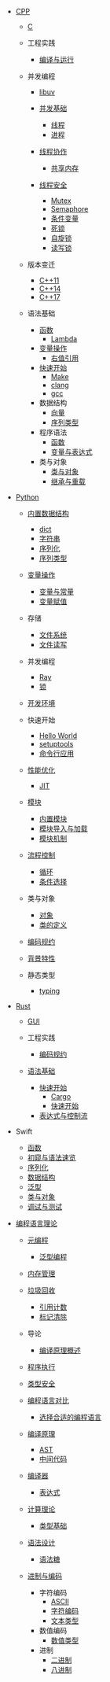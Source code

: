   - [CPP](/CPP/README.md)
    - [C](/CPP/C/README.md)
      
    - 工程实践
      - [编译与运行](/CPP/工程实践/编译与运行/README.md)
        
    - 并发编程
      - [libuv](/CPP/并发编程/libuv/README.md)
        
      - [并发基础](/CPP/并发编程/并发基础/README.md)
        - [线程](/CPP/并发编程/并发基础/线程.md)
        - [进程](/CPP/并发编程/并发基础/进程.md)
      - [线程协作](/CPP/并发编程/线程协作/README.md)
        - [共享内存](/CPP/并发编程/线程协作/共享内存.md)
      - [线程安全](/CPP/并发编程/线程安全/README.md)
        - [Mutex](/CPP/并发编程/线程安全/Mutex.md)
        - [Semaphore](/CPP/并发编程/线程安全/Semaphore.md)
        - [条件变量](/CPP/并发编程/线程安全/条件变量.md)
        - [死锁](/CPP/并发编程/线程安全/死锁.md)
        - [自旋锁](/CPP/并发编程/线程安全/自旋锁.md)
        - [读写锁](/CPP/并发编程/线程安全/读写锁.md)
    - 版本变迁
      - [C++11](/CPP/版本变迁/C++11.md)
      - [C++14](/CPP/版本变迁/C++14.md)
      - [C++17](/CPP/版本变迁/C++17.md)
    - 语法基础
      - [函数](/CPP/语法基础/函数/README.md)
        - [Lambda](/CPP/语法基础/函数/Lambda.md)
      - [变量操作](/CPP/语法基础/变量操作/README.md)
        - [右值引用](/CPP/语法基础/变量操作/右值引用.md)
      - [快速开始](/CPP/语法基础/快速开始/README.md)
        - [Make](/CPP/语法基础/快速开始/Make.md)
        - [clang](/CPP/语法基础/快速开始/clang.md)
        - [gcc](/CPP/语法基础/快速开始/gcc.md)
      - 数据结构
        - [向量](/CPP/语法基础/数据结构/向量.md)
        - [序列类型](/CPP/语法基础/数据结构/序列类型.md)
      - 程序语法
        - [函数](/CPP/语法基础/程序语法/函数.md)
        - [变量与表达式](/CPP/语法基础/程序语法/变量与表达式.md)
      - 类与对象
        - [类与对象](/CPP/语法基础/类与对象/类与对象.md)
        - [继承与重载](/CPP/语法基础/类与对象/继承与重载.md)
  - [Python](/Python/README.md)
    - [内置数据结构](/Python/内置数据结构/README.md)
      - [dict](/Python/内置数据结构/dict.md)
      - [字符串](/Python/内置数据结构/字符串.md)
      - [序列化](/Python/内置数据结构/序列化.md)
      - [序列类型](/Python/内置数据结构/序列类型.md)
    - [变量操作](/Python/变量操作/README.md)
      - [变量与常量](/Python/变量操作/变量与常量.md)
      - [变量赋值](/Python/变量操作/变量赋值.md)
    - 存储
      - [文件系统](/Python/存储/文件系统.md)
      - [文件读写](/Python/存储/文件读写.md)
    - 并发编程
      - [Ray](/Python/并发编程/Ray.md)
      - [锁](/Python/并发编程/锁.md)
    - [开发环境](/Python/开发环境/README.md)
      
    - 快速开始
      - [Hello World](/Python/快速开始/Hello%20World.md)
      - [setuptools](/Python/快速开始/setuptools.md)
      - [命令行应用](/Python/快速开始/命令行应用.md)
    - [性能优化](/Python/性能优化/README.md)
      - [JIT](/Python/性能优化/JIT.md)
    - [模块](/Python/模块/README.md)
      - [内置模块](/Python/模块/内置模块.md)
      - [模块导入与加载](/Python/模块/模块导入与加载.md)
      - [模块机制](/Python/模块/模块机制.md)
    - [流程控制](/Python/流程控制/README.md)
      - [循环](/Python/流程控制/循环.md)
      - [条件选择](/Python/流程控制/条件选择.md)
    - 类与对象
      - [对象](/Python/类与对象/对象.md)
      - [类的定义](/Python/类与对象/类的定义.md)
    - [编码规约](/Python/编码规约/README.md)
      
    - [背景特性](/Python/背景特性/README.md)
      
    - 静态类型
      - [typing](/Python/静态类型/typing.md)
  - [Rust](/Rust/README.md)
    - [GUI](/Rust/GUI/README.md)
      
    - 工程实践
      - [编码规约](/Rust/工程实践/编码规约/README.md)
        
    - [语法基础](/Rust/语法基础/README.md)
      - [快速开始](/Rust/语法基础/快速开始/README.md)
        - [Cargo](/Rust/语法基础/快速开始/Cargo.md)
        - [快速开始](/Rust/语法基础/快速开始/快速开始.md)
      - [表达式与控制流](/Rust/语法基础/表达式与控制流/README.md)
        
  - Swift
    - [函数](/Swift/函数.md)
    - [初窥与语法速览](/Swift/初窥与语法速览.md)
    - [序列化](/Swift/序列化.md)
    - [数据结构](/Swift/数据结构.md)
    - [泛型](/Swift/泛型.md)
    - [类与对象](/Swift/类与对象.md)
    - [调试与测试](/Swift/调试与测试.md)
  - [编程语言理论](/编程语言理论/README.md)
    - [元编程](/编程语言理论/元编程/README.md)
      - [泛型编程](/编程语言理论/元编程/泛型编程.md)
    - [内存管理](/编程语言理论/内存管理/README.md)
      
    - [垃圾回收](/编程语言理论/垃圾回收/README.md)
      - [引用计数](/编程语言理论/垃圾回收/引用计数.md)
      - [标记清除](/编程语言理论/垃圾回收/标记清除.md)
    - 导论
      - [编译原理概述](/编程语言理论/导论/编译原理概述.md)
    - [程序执行](/编程语言理论/程序执行/README.md)
      
    - [类型安全](/编程语言理论/类型安全/README.md)
      
    - [编程语言对比](/编程语言理论/编程语言对比/README.md)
      - [选择合适的编程语言](/编程语言理论/编程语言对比/选择合适的编程语言.md)
    - [编译原理](/编程语言理论/编译原理/README.md)
      - [AST](/编程语言理论/编译原理/AST.md)
      - [中间代码](/编程语言理论/编译原理/中间代码.md)
    - [编译器](/编程语言理论/编译器/README.md)
      - [表达式](/编程语言理论/编译器/表达式.md)
    - [计算理论](/编程语言理论/计算理论/README.md)
      - [类型基础](/编程语言理论/计算理论/类型基础.md)
    - [语法设计](/编程语言理论/语法设计/README.md)
      - [语法糖](/编程语言理论/语法设计/语法糖.md)
    - [进制与编码](/编程语言理论/进制与编码/README.md)
      - 字符编码
        - [ASCII](/编程语言理论/进制与编码/字符编码/ASCII.md)
        - [字符编码](/编程语言理论/进制与编码/字符编码/字符编码.md)
        - [文本类型](/编程语言理论/进制与编码/字符编码/文本类型.md)
      - 数值编码
        - [数值类型](/编程语言理论/进制与编码/数值编码/数值类型.md)
      - 进制
        - [二进制](/编程语言理论/进制与编码/进制/二进制.md)
        - [八进制](/编程语言理论/进制与编码/进制/八进制.md)
